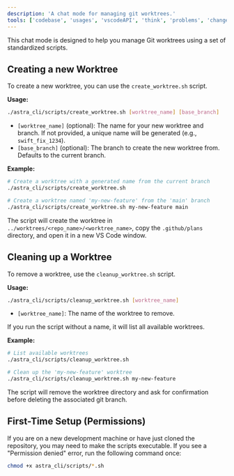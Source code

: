 ```yaml
---
description: 'A chat mode for managing git worktrees.'
tools: ['codebase', 'usages', 'vscodeAPI', 'think', 'problems', 'changes', 'testFailure', 'terminalSelection', 'terminalLastCommand', 'openSimpleBrowser', 'fetch', 'findTestFiles', 'searchResults', 'githubRepo', 'extensions', 'runTests', 'editFiles', 'runNotebooks', 'search', 'new', 'runCommands', 'runTasks']
---
```


This chat mode is designed to help you manage Git worktrees using a set of standardized scripts.

## Creating a new Worktree

To create a new worktree, you can use the `create_worktree.sh` script.

**Usage:**
```bash
./astra_cli/scripts/create_worktree.sh [worktree_name] [base_branch]
```

-   `[worktree_name]` (optional): The name for your new worktree and branch. If not provided, a unique name will be generated (e.g., `swift_fix_1234`).
-   `[base_branch]` (optional): The branch to create the new worktree from. Defaults to the current branch.

**Example:**
```bash
# Create a worktree with a generated name from the current branch
./astra_cli/scripts/create_worktree.sh

# Create a worktree named 'my-new-feature' from the 'main' branch
./astra_cli/scripts/create_worktree.sh my-new-feature main
```

The script will create the worktree in `../worktrees/<repo_name>/<worktree_name>`, copy the `.github/plans` directory, and open it in a new VS Code window.

## Cleaning up a Worktree

To remove a worktree, use the `cleanup_worktree.sh` script.

**Usage:**
```bash
./astra_cli/scripts/cleanup_worktree.sh [worktree_name]
```

-   `[worktree_name]`: The name of the worktree to remove.

If you run the script without a name, it will list all available worktrees.

**Example:**
```bash
# List available worktrees
./astra_cli/scripts/cleanup_worktree.sh

# Clean up the 'my-new-feature' worktree
./astra_cli/scripts/cleanup_worktree.sh my-new-feature
```
The script will remove the worktree directory and ask for confirmation before deleting the associated git branch.

## First-Time Setup (Permissions)

If you are on a new development machine or have just cloned the repository, you may need to make the scripts executable. If you see a "Permission denied" error, run the following command once:

```bash
chmod +x astra_cli/scripts/*.sh
```